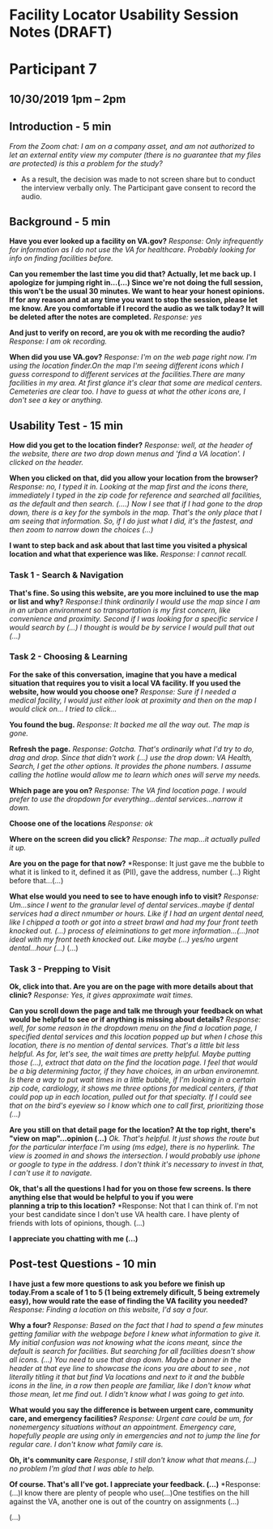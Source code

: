 # Facility Locator Usability Session Notes (DRAFT)
# Participant 7
## 10/30/2019	1pm – 2pm
## Introduction - 5 min

*From the Zoom chat: I am on a company asset, and am not authorized to let an external entity view my computer (there is no guarantee that my files are protected) is this a problem for the study?*
 - As a result, the decision was made to not screen share but to conduct the interview verbally only. The Participant gave consent to record the audio. 

## Background - 5 min

**Have you ever looked up a facility on VA.gov?**
*Response: Only infrequently for information as I do not use the VA for healthcare. Probably looking for info on finding facilities before.* 

**Can you remember the last time you did that? Actually, let me back up. I apologize for jumping right in...(...)
Since we're not doing the full session, this won't be the usual 30 minutes. We want to hear your honest opinions. If for any reason and at any time you want to stop the session, please let me know. Are you comfortable if I record the audio as we talk today? It will be deleted after the notes are completed.**
*Response: yes*

**And just to verify on record, are you ok with me recording the audio?**
*Response: I am ok recording.*

**When did you use VA.gov?**
*Response: I'm on the web page right now. I'm using the location finder.On the map I'm seeing different icons which I guess correspond to different services at the facilities.There are many facilities in my area. At first glance it's clear that some are medical centers.
Cemeteries are clear too. I have to guess at what the other icons are, I don't see a key or anything.* 

## Usability Test - 15 min
**How did you get to the location finder?**
*Response: well, at the header of the website, there are two drop down menus and 'find a VA location'. I clicked on the header.*

**When you clicked on that, did you allow your location from the browser?**
*Response: no, I typed it in. Looking at the map first and the icons there, immediately I typed in the zip code for reference and searched all facilities, as the default and then search. (....) Now I see that if I had gone to the drop down, there is a key for the symbols in the map. That's the only place that I am seeing that information. So, if I do just what I did, it's the fastest, and then zoom to narrow down the choices (...)*

**I want to step back and ask about that last time you visited a physical location and what that experience was like.**
*Response: I cannot recall.*

### Task 1 - Search & Navigation

**That's fine. So using this website, are you more incluined to use the map or list and why?**
*Response:I think ordinarily I would use the map since I am in an urban environment so transportation is my first concern, like convenience and proximity. Second if I was looking for a specific service I would search by (...) I thought is would be by service I would pull that out (...)*

### Task 2 - Choosing & Learning

**For the sake of this conversation, imagine that you have a medical situation that requires you to visit a local VA facility. If you used the website, how would you choose one?**
*Response: Sure if I needed a medical facility, I would just either look at proximity and then on the map I would click on... I tried to click...*

**You found the bug.**
*Response: It backed me all the way out. The map is gone.*

**Refresh the page.**
*Response: Gotcha. That's ordinarily what I'd try to do, drag and drop. Since that didn't work (...) use the drop down: VA Health, Search, I get the other options. It provides the phone numbers. I assume calling the hotline would allow me to learn which ones will serve my needs.*

**Which page are you on?**
*Response: The VA find location page. I would prefer to use the dropdown for everything...dental services...narrow it down.*

**Choose one of the locations** 
*Response: ok* 

**Where on the screen did you click?**
*Response: The map...it actually pulled it up.*

**Are you on the page for that now?**
*Response: It just gave me the bubble to what it is linked to it,  defined it as (PII), gave the address, number (...)
Right before that...(...)

**What else would you need to see to have enough info to visit?**
*Response: Um...since I went to the granular level of dental services..maybe if dental services had a direct nmumber or hours. Like if I had an urgent dental need, like I chipped a tooth or got into a street brawl and had my four front teeth knocked out. (...)
process of eleiminations to get more information...(...)not ideal with my front teeth knocked out. Like maybe (...)
yes/no urgent dental...hour (...)*
(...)

### Task 3 - Prepping to Visit

**Ok, click into that. Are you are on the page with more details about that clinic?** 
*Response: Yes, it gives approximate wait times.*

**Can you scroll down the page and talk me through your feedback on what would be helpful to see or if anything is missing about details?**
*Response: well, for some reason in the dropdown menu on the find a location page, I specified dental services and this location popped up but when I chose this location, there is no mention of dental services. That's a little bit less helpful. As for, let's see, the wait times are pretty helpful. Maybe putting those (...), extract that data on the find the location page. I feel that would be a big determining factor, if they have choices, in an urban environemnt. Is there a way to put wait times in a little bubble, if I'm looking in a certain zip code, cardiology, it shows me three options for medical centers, if that could pop up in each location, pulled out for that specialty. If I could see that on the bird's eyeview so I know which one to call first, prioritizing those  (...)*

**Are you still on that detail page for the location? At the top right, there's "view on map"...opinion (...)**
*Ok. That's helpful. It just shows the route but for the particular interface I'm using (ms edge), there is no hyperlink. The view is zoomed in and shows the intersection. I would probably use iphone or google to type in the address. I don't think it's necessary to invest in that, I can't use it to navigate.*

**Ok, that's all the questions I had for you on those few screens. Is there anything else that would be helpful to you if you were  
planning a trip to this location?**
*Response: Not that I can think of. I'm not your best candidate since I don't use VA health care. I have plenty of friends with lots of opinions, though. (...)

**I appreciate you chatting with me (...)**

## Post-test Questions - 10 min

**I have just a few more questions to ask you before we finish up today.From a scale of 1 to 5 (1 being extremely dificult, 5 being extremely easy), how would rate the ease of finding the VA facility you needed?**
*Response: Finding a location on this website, I'd say a four.*

**Why a four?**
*Response: Based on the fact that I had to spend a few minutes getting familiar with the webpage before I knew what information to give it. My initial confusion was not knowing what the icons meant, since the default is search for facilities. But searching for all facilities doesn't show all icons. (...) You need to use that drop down. Maybe a banner in the header at that eye line to showcase the icons you are about to see , not literally titling it that but find Va locations and next to it and the bubble icons in the line, in a row then people are familiar, like I don't know what those mean, let me find out. I didn't know what I was going to get into.*

**What would you say the difference is between urgent care, community care, and emergency facilities?**
*Response: Urgent care could be um, for nonemergency situations without an appointment. Emergency care, hopefully people are using only in emergencies and not to jump the line for regular care. I don't know what family care is.*

**Oh, it's community care**
*Response, I still don't know what that means.(...) no problem I'm glad that I was able to help.*

**Of course. That's all I've got. I appreciate your feedback. (...)**
*Response: (...)I know there are plenty of people who use(...)One testifies on the hill against the VA, 
another one is out of the country on assignments (...)

(...)





